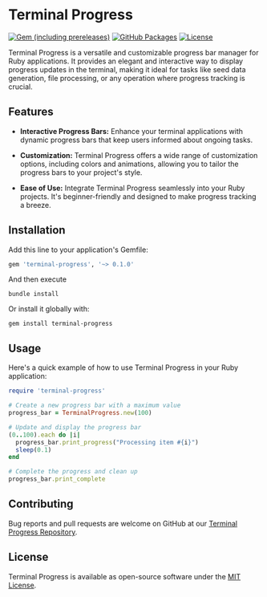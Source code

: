 # Terminal Progress

[![Gem (including prereleases)](https://img.shields.io/gem/v/terminal-progress?label=gem%20version&color=44cc11)](https://rubygems.org/gems/terminal-progress)
[![GitHub Packages](https://img.shields.io/badge/github_packages-v0.1.0.2-44cc11.svg?v=1696463352)](https://github.com/Okomikeruko/terminal-progress/packages)
[![License](https://img.shields.io/badge/license-MIT-blue.svg)](https://github.com/Okomikeruko/terminal-progress/blob/master/LICENSE)

Terminal Progress is a versatile and customizable progress bar manager for Ruby
applications. It provides an elegant and interactive way to display progress
updates in the terminal, making it ideal for tasks like seed data generation,
file processing, or any operation where progress tracking is crucial.

## Features

- **Interactive Progress Bars:** Enhance your terminal applications with dynamic progress bars that keep users informed about ongoing tasks.

- **Customization:** Terminal Progress offers a wide range of customization options, including colors and animations, allowing you to tailor the progress bars to your project's style.

- **Ease of Use:** Integrate Terminal Progress seamlessly into your Ruby projects. It's beginner-friendly and designed to make progress tracking a breeze.

## Installation

Add this line to your application's Gemfile:

```ruby
gem 'terminal-progress', '~> 0.1.0'
```

And then execute

```console
bundle install
```

Or install it globally with:

```console
gem install terminal-progress
```

## Usage

Here's a quick example of how to use Terminal Progress in your Ruby application:

```ruby
require 'terminal-progress'

# Create a new progress bar with a maximum value
progress_bar = TerminalProgress.new(100)

# Update and display the progress bar
(0..100).each do |i|
  progress_bar.print_progress("Processing item #{i}")
  sleep(0.1)
end

# Complete the progress and clean up
progress_bar.print_complete
```

## Contributing

Bug reports and pull requests are welcome on GitHub at our
[Terminal Progress Repository](https://github.com/Okomikeruko/terminal-progress).

## License

Terminal Progress is available as open-source software under the
[MIT License](https://github.com/Okomikeruko/terminal-progress/blob/master/LICENSE).

